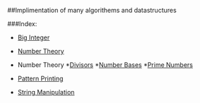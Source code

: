 ##Implimentation of many algorithems and datastructures

###Index:

+ [Big Integer](https://github.com/SH-anonta/CPP-Code-Snippets/tree/master/Big%20Integer)

+ [Number Theory](https://github.com/SH-anonta/CPP-Code-Snippets/tree/master/Number%20Theory)

+ Number Theory
 *[Divisors](https://github.com/SH-anonta/CPP-Code-Snippets/tree/master/Number%20Theory/Divisors)
 *[Number Bases](https://github.com/SH-anonta/CPP-Code-Snippets/tree/master/Number%20Theory/Number%20Bases)
 *[Prime Numbers](https://github.com/SH-anonta/CPP-Code-Snippets/tree/master/Number%20Theory/Prime%20Numbers) 

+ [Pattern Printing](https://github.com/SH-anonta/CPP-Code-Snippets/tree/master/Pattern%20Printing)
+ [String Manipulation](https://github.com/SH-anonta/CPP-Code-Snippets/tree/master/String%20Manipulation)
